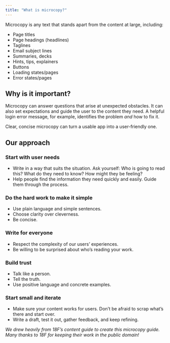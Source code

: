 ```yaml
---
title: "What is microcopy?"
---
```

Microcopy is any text that stands apart from the content at large, including:

* Page titles
* Page headings (headlines)
* Taglines
* Email subject lines
* Summaries, decks
* Hints, tips, explainers
* Buttons
* Loading states/pages
* Error states/pages

## Why is it important?

Microcopy can answer questions that arise at unexpected obstacles. It can also set expectations and guide the user to the content they need. A helpful login error message, for example, identifies the problem _and_ how to fix it.

Clear, concise microcopy can turn a usable app into a user-friendly one.

## Our approach

### Start with user needs

* Write in a way that suits the situation. Ask yourself: Who is going to read this? What do they need to know? How might they be feeling?
* Help people find the information they need quickly and easily. Guide them through the process.


### Do the hard work to make it simple

* Use plain language and simple sentences.
* Choose clarity over cleverness.
* Be concise.


### Write for everyone

* Respect the complexity of our users’ experiences.
* Be willing to be surprised about who’s reading your work.


### Build trust

* Talk like a person.
* Tell the truth.
* Use positive language and concrete examples.

### Start small and iterate

* Make sure your content works for users. Don’t be afraid to scrap what’s there and start over.
* Write a draft, test it out, gather feedback, and keep refining.


_We drew heavily from 18F’s content guide to create this microcopy guide. Many thanks to 18F for keeping their work in the public domain!_
